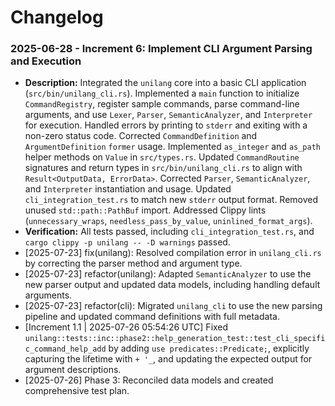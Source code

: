 # Changelog
### 2025-06-28 - Increment 6: Implement CLI Argument Parsing and Execution
*   **Description:** Integrated the `unilang` core into a basic CLI application (`src/bin/unilang_cli.rs`). Implemented a `main` function to initialize `CommandRegistry`, register sample commands, parse command-line arguments, and use `Lexer`, `Parser`, `SemanticAnalyzer`, and `Interpreter` for execution. Handled errors by printing to `stderr` and exiting with a non-zero status code. Corrected `CommandDefinition` and `ArgumentDefinition` `former` usage. Implemented `as_integer` and `as_path` helper methods on `Value` in `src/types.rs`. Updated `CommandRoutine` signatures and return types in `src/bin/unilang_cli.rs` to align with `Result<OutputData, ErrorData>`. Corrected `Parser`, `SemanticAnalyzer`, and `Interpreter` instantiation and usage. Updated `cli_integration_test.rs` to match new `stderr` output format. Removed unused `std::path::PathBuf` import. Addressed Clippy lints (`unnecessary_wraps`, `needless_pass_by_value`, `uninlined_format_args`).
*   **Verification:** All tests passed, including `cli_integration_test.rs`, and `cargo clippy -p unilang -- -D warnings` passed.
*   [2025-07-23] fix(unilang): Resolved compilation error in `unilang_cli.rs` by correcting the parser method and argument type.
*   [2025-07-23] refactor(unilang): Adapted `SemanticAnalyzer` to use the new parser output and updated data models, including handling default arguments.
*   [2025-07-23] refactor(cli): Migrated `unilang_cli` to use the new parsing pipeline and updated command definitions with full metadata.
* [Increment 1.1 | 2025-07-26 05:54:26 UTC] Fixed `unilang::tests::inc::phase2::help_generation_test::test_cli_specific_command_help_add` by adding `use predicates::Predicate;`, explicitly capturing the lifetime with `+ '_`, and updating the expected output for argument descriptions.
* [2025-07-26] Phase 3: Reconciled data models and created comprehensive test plan.